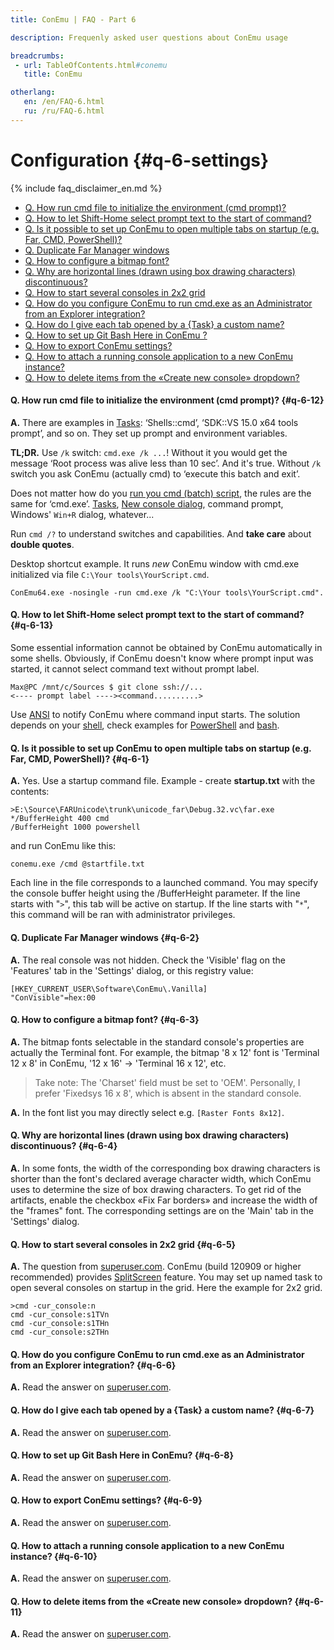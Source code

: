 ```yaml
---
title: ConEmu | FAQ - Part 6

description: Frequenly asked user questions about ConEmu usage

breadcrumbs:
 - url: TableOfContents.html#conemu
   title: ConEmu

otherlang:
   en: /en/FAQ-6.html
   ru: /ru/FAQ-6.html
---
```


# Configuration  {#q-6-settings}

{% include faq_disclaimer_en.md %}

* [Q. How run cmd file to initialize the environment (cmd prompt)?](#q-6-12)
* [Q. How to let Shift-Home select prompt text to the start of command?](#q-6-13)
* [Q. Is it possible to set up ConEmu to open multiple tabs on startup (e.g. Far, CMD, PowerShell)?](#q-6-1)
* [Q. Duplicate Far Manager windows](#q-6-2)
* [Q. How to configure a bitmap font?](#q-6-3)
* [Q. Why are horizontal lines (drawn using box drawing characters) discontinuous?](#q-6-4)
* [Q. How to start several consoles in 2x2 grid](#q-6-5)
* [Q. How do you configure ConEmu to run cmd.exe as an Administrator from an Explorer integration?](#q-6-6)
* [Q. How do I give each tab opened by a {Task} a custom name?](#q-6-7)
* [Q. How to set up Git Bash Here in ConEmu ?](#q-6-8)
* [Q. How to export ConEmu settings?](#q-6-9)
* [Q. How to attach a running console application to a new ConEmu instance?](#q-6-10)
* [Q. How to delete items from the «Create new console» dropdown?](#q-6-11)







#### Q. How run cmd file to initialize the environment (cmd prompt)?   {#q-6-12}

**A.** There are examples in [Tasks](Tasks.html): ‘Shells::cmd’,
‘SDK::VS 15.0 x64 tools prompt’, and so on. They set up prompt and environment
variables.

**TL;DR.** Use `/k` switch: `cmd.exe /k ...`! Without it you would
get the message ‘Root process was alive less than 10 sec’. And it's true.
Without `/k` switch you ask ConEmu (actually cmd) to ‘execute this batch and exit’.

Does not matter how do you [run you cmd (batch) script](LaunchNewTab.html),
the rules are the same for ‘cmd.exe’. [Tasks](Tasks.html), [New console dialog](LaunchNewTab.html),
command prompt, Windows' `Win+R` dialog, whatever...

Run `cmd /?` to understand switches and capabilities.
And **take care** about **double quotes**.

Desktop shortcut example. It runs *new* ConEmu window with cmd.exe
initialized via file `C:\Your tools\YourScript.cmd`.

~~~
ConEmu64.exe -nosingle -run cmd.exe /k "C:\Your tools\YourScript.cmd".
~~~




#### Q. How to let Shift-Home select prompt text to the start of command?   {#q-6-13}

Some essential information cannot be obtained by ConEmu automatically in some shells.
Obviously, if ConEmu doesn't know where prompt input was started, it cannot select
command text without prompt label.

~~~
Max@PC /mnt/c/Sources $ git clone ssh://...
<---- prompt label ----><command..........>
~~~

Use [ANSI](AnsiEscapeCodes.html#ConEmu_specific_OSC) to notify ConEmu where command input starts.
The solution depends on your [shell](TerminalVsShell.html), check examples for
[PowerShell](PowershellPrompt.html#prompt) and [bash](ShellWorkDir.html#connector-ps1).




#### Q. Is it possible to set up ConEmu to open multiple tabs on startup (e.g. Far, CMD, PowerShell)?   {#q-6-1}

**A.** Yes. Use a startup command file. Example - create **startup.txt** with the contents:

~~~
>E:\Source\FARUnicode\trunk\unicode_far\Debug.32.vc\far.exe
*/BufferHeight 400 cmd
/BufferHeight 1000 powershell
~~~

and run ConEmu like this:

~~~
conemu.exe /cmd @startfile.txt
~~~

Each line in the file corresponds to a launched command. You may specify the console buffer height using the /BufferHeight parameter. If the line starts with "`>`", this tab will be active on startup. If the line starts with "`*`", this command will be ran with administrator privileges.




#### Q. Duplicate Far Manager windows   {#q-6-2}

**A.** The real console was not hidden. Check the 'Visible' flag on the 'Features' tab in the 'Settings' dialog, or this registry value:

~~~
[HKEY_CURRENT_USER\Software\ConEmu\.Vanilla]
"ConVisible"=hex:00
~~~



#### Q. How to configure a bitmap font?   {#q-6-3}

**A.** The bitmap fonts selectable in the standard console's properties are actually the Terminal font. For example, the bitmap '8 x 12' font is 'Terminal 12 x 8' in ConEmu, '12 x 16' -> 'Terminal 16 x 12', etc.

> Take note: The 'Charset' field must be set to 'OEM'. 
> Personally, I prefer 'Fixedsys 16 x 8', which is absent in the standard console.


**A.** In the font list you may directly select e.g. `[Raster Fonts 8x12]`.




#### Q. Why are horizontal lines (drawn using box drawing characters) discontinuous?   {#q-6-4}

**A.** In some fonts, the width of the corresponding box drawing characters is shorter than the font's declared average character width, which ConEmu uses to determine the size of box drawing characters. To get rid of the artifacts, enable the checkbox «Fix Far borders» and increase the width of the "frames" font. The corresponding settings are on the 'Main' tab in the 'Settings' dialog.




#### Q. How to start several consoles in 2x2 grid   {#q-6-5}

**A.** The question from [superuser.com](http://superuser.com/q/473807/139371). ConEmu (build 120909 or higher recommended) provides [SplitScreen](SplitScreen.html) feature. You may set up named task to open several consoles on startup in the grid. Here the example for 2x2 grid.

~~~
>cmd -cur_console:n
cmd -cur_console:s1TVn
cmd -cur_console:s1THn
cmd -cur_console:s2THn
~~~



#### Q. How do you configure ConEmu to run cmd.exe as an Administrator from an Explorer integration?   {#q-6-6}

**A.** Read the answer on [superuser.com](http://superuser.com/q/470408/139371).




#### Q. How do I give each tab opened by a {Task} a custom name?   {#q-6-7}

**A.** Read the answer on [superuser.com](http://superuser.com/q/459154/139371).




#### Q. How to set up Git Bash Here in ConEmu?   {#q-6-8}

**A.** Read the answer on [superuser.com](http://superuser.com/q/454380/139371).




#### Q. How to export ConEmu settings?   {#q-6-9}

**A.** Read the answer on [superuser.com](http://superuser.com/q/450144/139371).




#### Q. How to attach a running console application to a new ConEmu instance?   {#q-6-10}

**A.** Read the answer on [superuser.com](http://superuser.com/q/445394/139371).




#### Q. How to delete items from the «Create new console» dropdown?   {#q-6-11}

**A.** Read the answer on [superuser.com](http://superuser.com/a/436273/139371).
